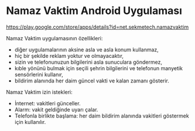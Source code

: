 # Namaz Vaktim Android Uygulaması

https://play.google.com/store/apps/details?id=net.sekmetech.namazvaktim

Namaz Vaktim uygulamasının özellikleri:
   - diğer uygulamalarının aksine asla ve asla konum kullanmaz,
   - hiç bir şekilde reklam yoktur ve olmayacaktır,
   - sizin ve telefonunuzun bilgilerini asla sunuculara göndermez,
   - kıble yönünü bulmak için seçili şehrin bilgilerini ve telefonun manyetik sensörlerini kullanır,
   - bildirim alanında her daim güncel vakti ve kalan zamanı gösterir.

Namaz Vaktim izin istekleri:
   - İnternet: vakitleri günceller.
   - Alarm: vakit geldiğinde uyarı çalar.
   - Telefonla birlikte başlama: her daim bildirim alanında vakitleri göstermek için kullanılır.
